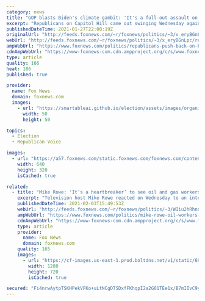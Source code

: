 ```yaml
---
category: news
title: "GOP blasts Biden's climate gambit: 'It's a full-out assault on the oil and gas industry'"
excerpt: "Republicans on Capitol Hill came out swinging Wednesday against President Biden's latest energy policies, claiming his efforts to combat the climate crisis are killing American jobs."
publishedDateTime: 2021-01-27T22:00:19Z
originalUrl: "http://feeds.foxnews.com/~r/foxnews/politics/~3/x_eryBGnLpc/republicans-push-back-on-bidens-new-energy-policies-warn-of-job-losses"
webUrl: "http://feeds.foxnews.com/~r/foxnews/politics/~3/x_eryBGnLpc/republicans-push-back-on-bidens-new-energy-policies-warn-of-job-losses"
ampWebUrl: "https://www.foxnews.com/politics/republicans-push-back-on-bidens-new-energy-policies-warn-of-job-losses.amp"
cdnAmpWebUrl: "https://www-foxnews-com.cdn.ampproject.org/c/s/www.foxnews.com/politics/republicans-push-back-on-bidens-new-energy-policies-warn-of-job-losses.amp"
type: article
quality: 166
heat: 186
published: true

provider:
  name: Fox News
  domain: foxnews.com
  images:
    - url: "https://smartableai.github.io/election/assets/images/organizations/foxnews.com-50x50.jpg"
      width: 50
      height: 50

topics:
  - Election
  - Republican Voice

images:
  - url: "https://a57.foxnews.com/static.foxnews.com/foxnews.com/content/uploads/2020/11/640/320/August-Pfluger-FOX.jpg?ve=1&tl=1"
    width: 640
    height: 320
    isCached: true

related:
  - title: "Mike Rowe: 'It’s a heartbreaker’ to see oil and gas workers losing jobs after Biden orders"
    excerpt: "Television host Mike Rowe reacted on Wednesday to an interview with displaced oil workers slamming President Joe Biden’s recent executive order, calling it \"a heartbreaker\" the way skilled laborers have been treated in \"such a high-handed manner.\""
    publishedDateTime: 2021-02-03T15:49:53Z
    webUrl: "http://feeds.foxnews.com/~r/foxnews/politics/~3/WIiu2hRhnqk/mike-rowe-oil-workers-biden-executive-order-keystone-pipeline"
    ampWebUrl: "https://www.foxnews.com/politics/mike-rowe-oil-workers-biden-executive-order-keystone-pipeline.amp"
    cdnAmpWebUrl: "https://www-foxnews-com.cdn.ampproject.org/c/s/www.foxnews.com/politics/mike-rowe-oil-workers-biden-executive-order-keystone-pipeline.amp"
    type: article
    provider:
      name: Fox News
      domain: foxnews.com
    quality: 165
    images:
      - url: "https://cf-images.us-east-1.prod.boltdns.net/v1/static/694940094001/09d6309d-bcb0-4abf-812b-f1d049d20499/6d530539-4bc7-4950-b304-182cfe065648/1280x720/match/image.jpg"
        width: 1280
        height: 720
        isCached: true

secured: "Fi4nrwAytpTSKHPekVFKo+uLtNCgDTSDxfFKhqpI2a2G01TEe1x/B7mIIvC9y0OKa5iX7WZO79NZK8s2dX+Dc0vqIHh0Qe1qDylD5V2jTkaJvcVKxYjscF2OHA2PO/RfQCp+jt6BPAcvu7chckW7noOCPBpfn+pnAPMkLrw7UZTCGF82PEcEn+vCYJcXXHdCB4uwjh0KbB4tc8dZwdnlbUEOvwyE6GiTG9tLM1vMR3DuueindHCO6Zz2EhIs0i7brA85G9uhCOawJ9NOZ4R2kcfDh/h24hcIavRmoRPe1ad1f4pFOr5xXLZ5Whc6ZGbnRIYLtL1g23rSYPdAJINiH/PGaskwhzkWVNwCBDwGP50=;SpaF7lyc5mZSuYqU9n7GXg=="
---
```


